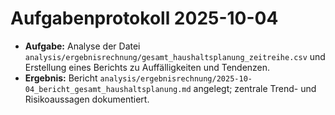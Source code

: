 # Aufgabenprotokoll 2025-10-04
- **Aufgabe:** Analyse der Datei `analysis/ergebnisrechnung/gesamt_haushaltsplanung_zeitreihe.csv` und Erstellung eines Berichts zu Auffälligkeiten und Tendenzen.
- **Ergebnis:** Bericht `analysis/ergebnisrechnung/2025-10-04_bericht_gesamt_haushaltsplanung.md` angelegt; zentrale Trend- und Risikoaussagen dokumentiert.
